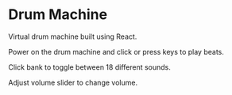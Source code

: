 # Drum Machine

Virtual drum machine built using React.

Power on the drum machine and click or press keys to play beats.

Click bank to toggle between 18 different sounds.

Adjust volume slider to change volume.
